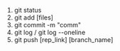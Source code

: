 1) git status
2) git add [files]
3) git commit -m "comm"
4) git log / git log --oneline
5) git push [rep_link] [branch_name]